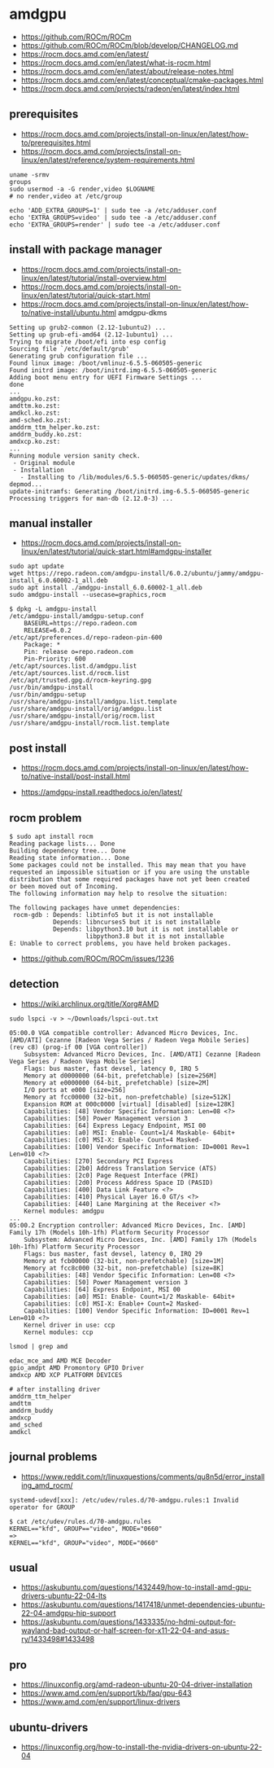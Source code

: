 # amdgpu

* https://github.com/ROCm/ROCm
* https://github.com/ROCm/ROCm/blob/develop/CHANGELOG.md
* https://rocm.docs.amd.com/en/latest/
* https://rocm.docs.amd.com/en/latest/what-is-rocm.html
* https://rocm.docs.amd.com/en/latest/about/release-notes.html
* https://rocm.docs.amd.com/en/latest/conceptual/cmake-packages.html
* https://rocm.docs.amd.com/projects/radeon/en/latest/index.html

## prerequisites

* https://rocm.docs.amd.com/projects/install-on-linux/en/latest/how-to/prerequisites.html
* https://rocm.docs.amd.com/projects/install-on-linux/en/latest/reference/system-requirements.html

```
uname -srmv
groups
sudo usermod -a -G render,video $LOGNAME
# no render,video at /etc/group

echo 'ADD_EXTRA_GROUPS=1' | sudo tee -a /etc/adduser.conf
echo 'EXTRA_GROUPS=video' | sudo tee -a /etc/adduser.conf
echo 'EXTRA_GROUPS=render' | sudo tee -a /etc/adduser.conf
```

## install with package manager

* https://rocm.docs.amd.com/projects/install-on-linux/en/latest/tutorial/install-overview.html
* https://rocm.docs.amd.com/projects/install-on-linux/en/latest/tutorial/quick-start.html
* https://rocm.docs.amd.com/projects/install-on-linux/en/latest/how-to/native-install/ubuntu.html
amdgpu-dkms

```
Setting up grub2-common (2.12-1ubuntu2) ...
Setting up grub-efi-amd64 (2.12-1ubuntu1) ...
Trying to migrate /boot/efi into esp config
Sourcing file `/etc/default/grub'
Generating grub configuration file ...
Found linux image: /boot/vmlinuz-6.5.5-060505-generic
Found initrd image: /boot/initrd.img-6.5.5-060505-generic
Adding boot menu entry for UEFI Firmware Settings ...
done
...
amdgpu.ko.zst:
amdttm.ko.zst:
amdkcl.ko.zst:
amd-sched.ko.zst:
amddrm_ttm_helper.ko.zst:
amddrm_buddy.ko.zst:
amdxcp.ko.zst:
...
Running module version sanity check.
 - Original module
 - Installation
   - Installing to /lib/modules/6.5.5-060505-generic/updates/dkms/
depmod...
update-initramfs: Generating /boot/initrd.img-6.5.5-060505-generic
Processing triggers for man-db (2.12.0-3) ...
```

## manual installer

* https://rocm.docs.amd.com/projects/install-on-linux/en/latest/tutorial/quick-start.html#amdgpu-installer

```
sudo apt update
wget https://repo.radeon.com/amdgpu-install/6.0.2/ubuntu/jammy/amdgpu-install_6.0.60002-1_all.deb
sudo apt install ./amdgpu-install_6.0.60002-1_all.deb
sudo amdgpu-install --usecase=graphics,rocm

$ dpkg -L amdgpu-install
/etc/amdgpu-install/amdgpu-setup.conf
    BASEURL=https://repo.radeon.com
    RELEASE=6.0.2
/etc/apt/preferences.d/repo-radeon-pin-600
    Package: *
    Pin: release o=repo.radeon.com
    Pin-Priority: 600
/etc/apt/sources.list.d/amdgpu.list
/etc/apt/sources.list.d/rocm.list
/etc/apt/trusted.gpg.d/rocm-keyring.gpg
/usr/bin/amdgpu-install
/usr/bin/amdgpu-setup
/usr/share/amdgpu-install/amdgpu.list.template
/usr/share/amdgpu-install/orig/amdgpu.list
/usr/share/amdgpu-install/orig/rocm.list
/usr/share/amdgpu-install/rocm.list.template
```

## post install

* https://rocm.docs.amd.com/projects/install-on-linux/en/latest/how-to/native-install/post-install.html

* https://amdgpu-install.readthedocs.io/en/latest/

## rocm problem

```
$ sudo apt install rocm
Reading package lists... Done
Building dependency tree... Done
Reading state information... Done
Some packages could not be installed. This may mean that you have
requested an impossible situation or if you are using the unstable
distribution that some required packages have not yet been created
or been moved out of Incoming.
The following information may help to resolve the situation:

The following packages have unmet dependencies:
 rocm-gdb : Depends: libtinfo5 but it is not installable
            Depends: libncurses5 but it is not installable
            Depends: libpython3.10 but it is not installable or
                     libpython3.8 but it is not installable
E: Unable to correct problems, you have held broken packages.
```

* https://github.com/ROCm/ROCm/issues/1236

## detection

* https://wiki.archlinux.org/title/Xorg#AMD

```
sudo lspci -v > ~/Downloads/lspci-out.txt

05:00.0 VGA compatible controller: Advanced Micro Devices, Inc. [AMD/ATI] Cezanne [Radeon Vega Series / Radeon Vega Mobile Series] (rev c8) (prog-if 00 [VGA controller])
	Subsystem: Advanced Micro Devices, Inc. [AMD/ATI] Cezanne [Radeon Vega Series / Radeon Vega Mobile Series]
	Flags: bus master, fast devsel, latency 0, IRQ 5
	Memory at d0000000 (64-bit, prefetchable) [size=256M]
	Memory at e0000000 (64-bit, prefetchable) [size=2M]
	I/O ports at e000 [size=256]
	Memory at fcc00000 (32-bit, non-prefetchable) [size=512K]
	Expansion ROM at 000c0000 [virtual] [disabled] [size=128K]
	Capabilities: [48] Vendor Specific Information: Len=08 <?>
	Capabilities: [50] Power Management version 3
	Capabilities: [64] Express Legacy Endpoint, MSI 00
	Capabilities: [a0] MSI: Enable- Count=1/4 Maskable- 64bit+
	Capabilities: [c0] MSI-X: Enable- Count=4 Masked-
	Capabilities: [100] Vendor Specific Information: ID=0001 Rev=1 Len=010 <?>
	Capabilities: [270] Secondary PCI Express
	Capabilities: [2b0] Address Translation Service (ATS)
	Capabilities: [2c0] Page Request Interface (PRI)
	Capabilities: [2d0] Process Address Space ID (PASID)
	Capabilities: [400] Data Link Feature <?>
	Capabilities: [410] Physical Layer 16.0 GT/s <?>
	Capabilities: [440] Lane Margining at the Receiver <?>
	Kernel modules: amdgpu
...
05:00.2 Encryption controller: Advanced Micro Devices, Inc. [AMD] Family 17h (Models 10h-1fh) Platform Security Processor
	Subsystem: Advanced Micro Devices, Inc. [AMD] Family 17h (Models 10h-1fh) Platform Security Processor
	Flags: bus master, fast devsel, latency 0, IRQ 29
	Memory at fcb00000 (32-bit, non-prefetchable) [size=1M]
	Memory at fcc8c000 (32-bit, non-prefetchable) [size=8K]
	Capabilities: [48] Vendor Specific Information: Len=08 <?>
	Capabilities: [50] Power Management version 3
	Capabilities: [64] Express Endpoint, MSI 00
	Capabilities: [a0] MSI: Enable- Count=1/2 Maskable- 64bit+
	Capabilities: [c0] MSI-X: Enable+ Count=2 Masked-
	Capabilities: [100] Vendor Specific Information: ID=0001 Rev=1 Len=010 <?>
	Kernel driver in use: ccp
	Kernel modules: ccp
```

```
lsmod | grep amd

edac_mce_amd AMD MCE Decoder
gpio_amdpt AMD Promontory GPIO Driver
amdxcp AMD XCP PLATFORM DEVICES

# after installing driver
amddrm_ttm_helper
amdttm
amddrm_buddy
amdxcp
amd_sched
amdkcl
```

## journal problems

* https://www.reddit.com/r/linuxquestions/comments/qu8n5d/error_installing_amd_rocm/

```
systemd-udevd[xxx]: /etc/udev/rules.d/70-amdgpu.rules:1 Invalid operator for GROUP

$ cat /etc/udev/rules.d/70-amdgpu.rules
KERNEL=="kfd", GROUP=="video", MODE="0660"
=>
KERNEL=="kfd", GROUP="video", MODE="0660"
```

## usual

* https://askubuntu.com/questions/1432449/how-to-install-amd-gpu-drivers-ubuntu-22-04-lts
* https://askubuntu.com/questions/1417418/unmet-dependencies-ubuntu-22-04-amdgpu-hip-support
* https://askubuntu.com/questions/1433335/no-hdmi-output-for-wayland-bad-output-or-half-screen-for-x11-22-04-and-asus-ry/1433498#1433498

## pro

* https://linuxconfig.org/amd-radeon-ubuntu-20-04-driver-installation
* https://www.amd.com/en/support/kb/faq/gpu-643
* https://www.amd.com/en/support/linux-drivers

## ubuntu-drivers

* https://linuxconfig.org/how-to-install-the-nvidia-drivers-on-ubuntu-22-04
